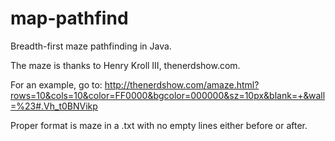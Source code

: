# map-pathfind
Breadth-first maze pathfinding in Java.

The maze is thanks to Henry Kroll III, thenerdshow.com.

For an example, go to: http://thenerdshow.com/amaze.html?rows=10&cols=10&color=FF0000&bgcolor=000000&sz=10px&blank=+&wall=%23#.Vh_t0BNVikp

Proper format is maze in a .txt with no empty lines either before or after.
